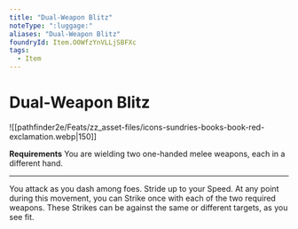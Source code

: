 ```yaml
---
title: "Dual-Weapon Blitz"
noteType: ":luggage:"
aliases: "Dual-Weapon Blitz"
foundryId: Item.O0WfzYnVLLjSBFXc
tags:
  - Item
---
```


# Dual-Weapon Blitz
![[pathfinder2e/Feats/zz_asset-files/icons-sundries-books-book-red-exclamation.webp|150]]

**Requirements** You are wielding two one-handed melee weapons, each in a different hand.

* * *

You attack as you dash among foes. Stride up to your Speed. At any point during this movement, you can Strike once with each of the two required weapons. These Strikes can be against the same or different targets, as you see fit.
